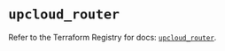 # `upcloud_router`

Refer to the Terraform Registry for docs: [`upcloud_router`](https://registry.terraform.io/providers/upcloudltd/upcloud/5.23.4/docs/resources/router).
